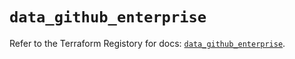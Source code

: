 # `data_github_enterprise`

Refer to the Terraform Registory for docs: [`data_github_enterprise`](https://registry.terraform.io/providers/integrations/github/5.41.0/docs/data-sources/enterprise).
